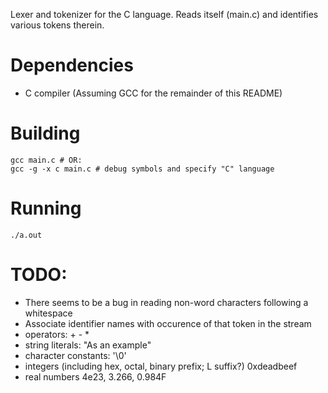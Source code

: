 Lexer and tokenizer for the C language.
Reads itself (main.c) and identifies various tokens therein.

# Dependencies
- C compiler (Assuming GCC for the remainder of this README)

# Building
```
gcc main.c # OR:
gcc -g -x c main.c # debug symbols and specify "C" language
```

# Running
```
./a.out
```

# TODO:
- There seems to be a bug in reading non-word characters following a whitespace
- Associate identifier names with occurence of that token in the stream
- operators: + - *
- string literals: "As an example"
- character constants: '\0'
- integers (including hex, octal, binary prefix; L suffix?) 0xdeadbeef
- real numbers 4e23, 3.266, 0.984F
